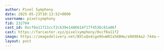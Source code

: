 ```yaml
---
author: Pixel Symphony
date: 2025-05-23T10:13:52+0000
username: pixelsymphony
fid: 232704
cast_id: 0xcf0a11f21ccf2cb39e1486614f17f4536c81a06f
cast: https://farcaster.xyz/pixelsymphony/0xcf0a11f2
image: https://imagedelivery.net/BXluQx4ige9GuW0Ia56BHw/a98984a2-744a-4cf7-6523-5c48b6358100/original
layout: post
---
```


<img src='https://imagedelivery.net/BXluQx4ige9GuW0Ia56BHw/a98984a2-744a-4cf7-6523-5c48b6358100/original' alt='' referrerpolicy='no-referrer'/>

